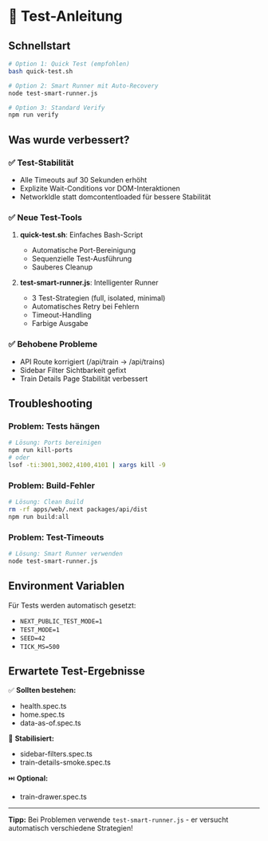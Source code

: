 # 🧪 Test-Anleitung

## Schnellstart

```bash
# Option 1: Quick Test (empfohlen)
bash quick-test.sh

# Option 2: Smart Runner mit Auto-Recovery
node test-smart-runner.js

# Option 3: Standard Verify
npm run verify
```

## Was wurde verbessert?

### ✅ Test-Stabilität

- Alle Timeouts auf 30 Sekunden erhöht
- Explizite Wait-Conditions vor DOM-Interaktionen
- NetworkIdle statt domcontentloaded für bessere Stabilität

### ✅ Neue Test-Tools

1. **quick-test.sh**: Einfaches Bash-Script
   - Automatische Port-Bereinigung
   - Sequenzielle Test-Ausführung
   - Sauberes Cleanup

2. **test-smart-runner.js**: Intelligenter Runner
   - 3 Test-Strategien (full, isolated, minimal)
   - Automatisches Retry bei Fehlern
   - Timeout-Handling
   - Farbige Ausgabe

### ✅ Behobene Probleme

- API Route korrigiert (/api/train → /api/trains)
- Sidebar Filter Sichtbarkeit gefixt
- Train Details Page Stabilität verbessert

## Troubleshooting

### Problem: Tests hängen

```bash
# Lösung: Ports bereinigen
npm run kill-ports
# oder
lsof -ti:3001,3002,4100,4101 | xargs kill -9
```

### Problem: Build-Fehler

```bash
# Lösung: Clean Build
rm -rf apps/web/.next packages/api/dist
npm run build:all
```

### Problem: Test-Timeouts

```bash
# Lösung: Smart Runner verwenden
node test-smart-runner.js
```

## Environment Variablen

Für Tests werden automatisch gesetzt:

- `NEXT_PUBLIC_TEST_MODE=1`
- `TEST_MODE=1`
- `SEED=42`
- `TICK_MS=500`

## Erwartete Test-Ergebnisse

✅ **Sollten bestehen:**

- health.spec.ts
- home.spec.ts
- data-as-of.spec.ts

🔄 **Stabilisiert:**

- sidebar-filters.spec.ts
- train-details-smoke.spec.ts

⏭️ **Optional:**

- train-drawer.spec.ts

---

**Tipp:** Bei Problemen verwende `test-smart-runner.js` - er versucht automatisch verschiedene Strategien!
